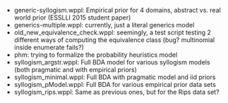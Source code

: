 - generic-syllogism.wppl: Empirical prior for 4 domains, abstract vs. real world prior (ESSLLI 2015 student paper)
- generics-multiple.wppl: currently, just a literal generics model
- old_new_equivalence_check.wppl: seemingly, a test script testing 2 different ways of computing the equivalence class (bug? multinomial inside enumerate fails?)
- phm: trying to formalize the probability heuristics model
- syllogism_argstr.wppl: Full BDA model for various syllogism models (both pragmatic and with empirical priors)
- syllogism_minimal.wppl: Full BDA with pragmatic model and iid priors
- syllogism_pModel.wppl:  Full BDA for various empirical prior data sets
- syllogism_rips.wppl: Same as previous ones, but for the Rips data set?
